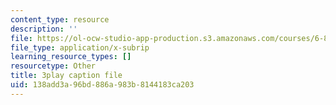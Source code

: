 ```yaml
---
content_type: resource
description: ''
file: https://ol-ocw-studio-app-production.s3.amazonaws.com/courses/6-890-algorithmic-lower-bounds-fun-with-hardness-proofs-fall-2014/138add3a96bd886a983b8144183ca203_c5Myaxq44mI.srt
file_type: application/x-subrip
learning_resource_types: []
resourcetype: Other
title: 3play caption file
uid: 138add3a-96bd-886a-983b-8144183ca203
---
```

